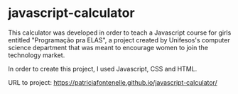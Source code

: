 # javascript-calculator

This calculator was developed in order to teach a Javascript course for girls entitled "Programação pra ELAS", a project created by Unifesos's computer science department that was meant to encourage women to join the technology market.

In order to create this project, I used Javascript, CSS and HTML.

URL to project: https://patriciafontenelle.github.io/javascript-calculator/
